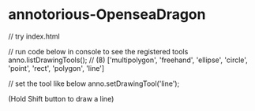 # annotorious-OpenseaDragon

// try index.html

// run code below in console to see the registered tools
anno.listDrawingTools();
 // (8) ['multipolygon', 'freehand', 'ellipse', 'circle', 'point', 'rect', 'polygon', 'line']

// set the tool like below
anno.setDrawingTool('line');

(Hold Shift button to draw a line)
 
